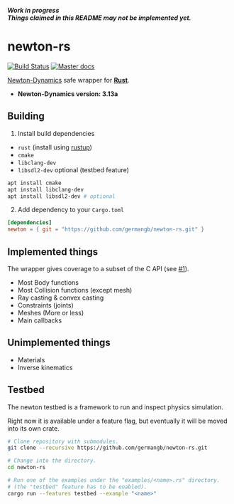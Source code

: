 ***Work in progress***<br>
***Things claimed in this README may not be implemented yet.***

# newton-rs

[![Build Status](https://img.shields.io/travis/germangb/newton-rs/master.svg?style=flat-square)](https://travis-ci.org/germangb/newton-rs)
[![Master docs](https://img.shields.io/badge/docs-master-blue.svg?style=flat-square)](https://germangb.github.io/newton-rs/)

[Newton-Dynamics][repo] safe wrapper for [**Rust**][rustlang].

* **Newton-Dynamics version: 3.13a**

[repo]: https://github.com/MADEAPPS/newton-dynamics
[rustlang]: https://www.rust-lang.org/

## Building

1. Install build dependencies

* `rust` (install using [rustup](https://www.rust-lang.org/tools/install))
* `cmake`
* `libclang-dev`
* `libsdl2-dev` optional (testbed feature)

```bash
apt install cmake
apt install libclang-dev
apt install libsdl2-dev # optional
```

2. Add dependency to your `Cargo.toml`

```toml
[dependencies]
newton = { git = "https://github.com/germangb/newton-rs.git" }
```

## Implemented things

The wrapper gives coverage to a subset of the C API (see [#1][issue]).

* Most Body functions
* Most Collision functions (except mesh)
* Ray casting & convex casting
* Constraints (joints)
* Meshes (More or less)
* Main callbacks

[issue]: https://github.com/germangb/newton-rs/issues/1

## Unimplemented things

* Materials
* Inverse kinematics

## Testbed

The newton testbed is a framework to run and inspect physics simulation.

Right now it is available under a feature flag, but eventually it will be moved into its own crate.

```bash
# Clone repository with submodules.
git clone --recursive https://github.com/germangb/newton-rs.git

# Change into the directory.
cd newton-rs

# Run one of the examples under the "examples/<name>.rs" directory.
# (the "testbed" feature has to be enabled).
cargo run --features testbed --example "<name>"
```
